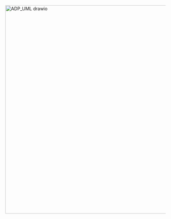 <img width="1042" height="653" alt="ADP_UML drawio" src="https://github.com/user-attachments/assets/63d46897-2cd2-466e-b7d1-1dc09c20ff44" />
